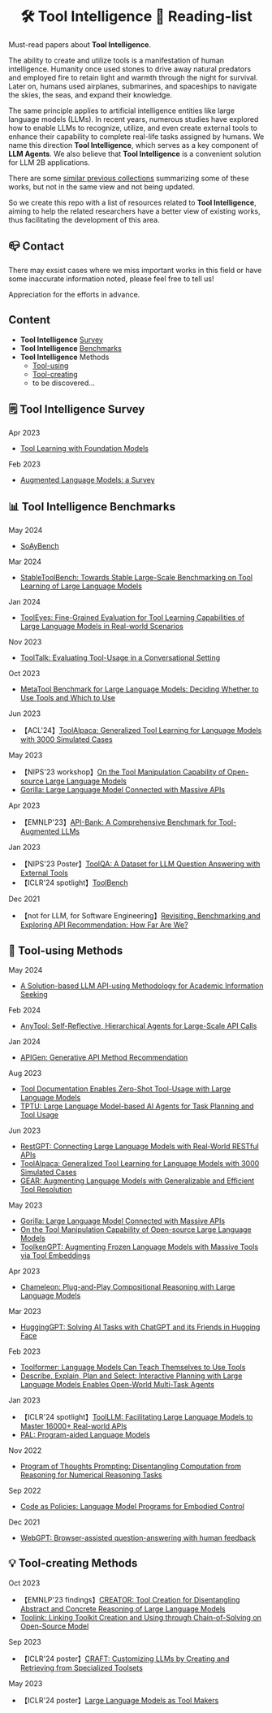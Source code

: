 <div style="text-align: center;">
    <h1>🛠️ Tool Intelligence 🤖️ Reading-list </h1>
</div>

Must-read papers about **Tool Intelligence**.

The ability to create and utilize tools is a manifestation of human intelligence. Humanity once used stones to drive away natural predators and employed fire to retain light and warmth through the night for survival. Later on, humans used airplanes, submarines, and spaceships to navigate the skies, the seas, and expand their knowledge. 

The same principle applies to artificial intelligence entities like large language models (LLMs). In recent years, numerous studies have explored how to enable LLMs to recognize, utilize, and even create external tools to enhance their capability to complete real-life tasks assigned by humans. We name this direction **Tool Intelligence**, which serves as a key component of **LLM Agents**. We also believe that **Tool Intelligence** is a convenient solution for LLM 2B applications.

There are some [similar previous collections](https://github.com/thunlp/ToolLearningPapers) summarizing some of these works, but not in the same view and not being updated.

So we create this repo with a list of resources related to **Tool Intelligence**, aiming to help the related researchers have a better view of existing works, thus facilitating the development of this area.

## 📪 Contact

There may exsist cases where we miss important works in this field or have some inaccurate information noted, please feel free to tell us! 

Appreciation for the efforts in advance.

## Content

* **Tool Intelligence** [Survey](https://github.com/WangYC-99/ToolIntelligence_Reading_List/blob/master/readme.md#%EF%B8%8F-tool-intelligence-survey)
* **Tool Intelligence** [Benchmarks](https://github.com/WangYC-99/ToolIntelligence_Reading_List/blob/master/readme.md#-tool-intelligence-benchmarks)
* **Tool Intelligence** Methods
  * [Tool-using](https://github.com/WangYC-99/ToolIntelligence_Reading_List/blob/master/readme.md#-tool-using-methods)
  * [Tool-creating](https://github.com/WangYC-99/ToolIntelligence_Reading_List/blob/master/readme.md#-tool-creating-methods)
  * to be discovered...

## 🗒️ Tool Intelligence Survey

Apr 2023

* [Tool Learning with Foundation Models](https://arxiv.org/abs/2304.08354)

Feb 2023

* [Augmented Language Models: a Survey](https://arxiv.org/abs/2302.07842)

## 📊 Tool Intelligence Benchmarks

May 2024

* [SoAyBench](https://arxiv.org/abs/2405.15165)

Mar 2024

* [StableToolBench: Towards Stable Large-Scale Benchmarking on Tool Learning of Large Language Models](https://arxiv.org/abs/2403.07714)

Jan 2024

* [ToolEyes: Fine-Grained Evaluation for Tool Learning Capabilities of Large Language Models in Real-world Scenarios](https://arxiv.org/abs/2401.00741)

Nov 2023

* [ToolTalk: Evaluating Tool-Usage in a Conversational Setting](https://arxiv.org/abs/2311.10775)

Oct 2023

* [MetaTool Benchmark for Large Language Models: Deciding Whether to Use Tools and Which to Use](https://arxiv.org/abs/2310.03128)

Jun 2023

* 【ACL'24】[ToolAlpaca: Generalized Tool Learning for Language Models with 3000 Simulated Cases](https://arxiv.org/abs/2306.05301)

May 2023

* 【NIPS'23 workshop】[On the Tool Manipulation Capability of Open-source Large Language Models](https://arxiv.org/abs/2305.16504)
* [Gorilla: Large Language Model Connected with Massive APIs](https://arxiv.org/abs/2305.15334)

Apr 2023

* 【EMNLP'23】[API-Bank: A Comprehensive Benchmark for Tool-Augmented LLMs](https://arxiv.org/abs/2304.08244)

Jan 2023

* 【NIPS'23 Poster】[ToolQA: A Dataset for LLM Question Answering with External Tools](https://arxiv.org/abs/2306.13304)
* 【ICLR'24 spotlight】[ToolBench](https://github.com/OpenBMB/ToolBench)

Dec 2021

* 【not for LLM, for Software Engineering】[Revisiting, Benchmarking and Exploring API Recommendation: How Far Are We?](https://arxiv.org/abs/2112.12653)

## 🔨 Tool-using Methods

May 2024

* [A Solution-based LLM API-using Methodology for Academic Information Seeking](https://arxiv.org/abs/2405.15165)

Feb 2024

* [AnyTool: Self-Reflective, Hierarchical Agents for Large-Scale API Calls](https://arxiv.org/abs/2402.04253)

Jan 2024

* [APIGen: Generative API Method Recommendation](https://arxiv.org/abs/2401.15843)

Aug 2023

* [Tool Documentation Enables Zero-Shot Tool-Usage with Large Language Models](https://arxiv.org/abs/2308.00675)
* [TPTU: Large Language Model-based AI Agents for Task Planning and Tool Usage](https://arxiv.org/abs/2308.03427)

Jun 2023

* [RestGPT: Connecting Large Language Models with Real-World RESTful APIs](https://arxiv.org/abs/2306.06624)
* [ToolAlpaca: Generalized Tool Learning for Language Models with 3000 Simulated Cases](https://arxiv.org/abs/2306.05301)
* [GEAR: Augmenting Language Models with Generalizable and Efficient Tool Resolution](https://arxiv.org/abs/2307.08775)

May 2023

* [Gorilla: Large Language Model Connected with Massive APIs](https://arxiv.org/abs/2305.15334)
* [On the Tool Manipulation Capability of Open-source Large Language Models](https://arxiv.org/abs/2305.16504)
* [ToolkenGPT: Augmenting Frozen Language Models with Massive Tools via Tool Embeddings](https://arxiv.org/abs/2305.11554)

Apr 2023

* [Chameleon: Plug-and-Play Compositional Reasoning with Large Language Models](https://arxiv.org/abs/2304.09842)

Mar 2023

* [HuggingGPT: Solving AI Tasks with ChatGPT and its Friends in Hugging Face](https://arxiv.org/abs/2303.17580)

Feb 2023

* [Toolformer: Language Models Can Teach Themselves to Use Tools](https://arxiv.org/abs/2302.04761)
* [Describe, Explain, Plan and Select: Interactive Planning with Large Language Models Enables Open-World Multi-Task Agents](https://arxiv.org/abs/2302.01560)

Jan 2023

* 【ICLR'24 spotlight】[ToolLLM: Facilitating Large Language Models to Master 16000+ Real-world APIs](https://arxiv.org/abs/2307.16789)
* [PAL: Program-aided Language Models](https://arxiv.org/abs/2211.10435)

Nov 2022

* [Program of Thoughts Prompting: Disentangling Computation from Reasoning for Numerical Reasoning Tasks](https://arxiv.org/abs/2211.12588)

Sep 2022

* [Code as Policies: Language Model Programs for Embodied Control](https://arxiv.org/abs/2209.07753)

Dec 2021

* [WebGPT: Browser-assisted question-answering with human feedback](https://arxiv.org/abs/2112.09332)

## 💡 Tool-creating Methods

Oct 2023

* 【EMNLP'23 findings】[CREATOR: Tool Creation for Disentangling Abstract and Concrete Reasoning of Large Language Models](https://aclanthology.org/2023.findings-emnlp.462/)
* [Toolink: Linking Toolkit Creation and Using through Chain-of-Solving on Open-Source Model](https://arxiv.org/abs/2310.05155)

Sep 2023

* 【ICLR'24 poster】[CRAFT: Customizing LLMs by Creating and Retrieving from Specialized Toolsets](https://arxiv.org/abs/2309.17428)

May 2023

* 【ICLR'24 poster】[Large Language Models as Tool Makers](https://arxiv.org/abs/2305.17126)


